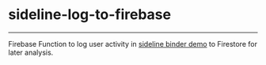 # sideline-log-to-firebase
---------------------------
Firebase Function to log user activity in [sideline binder demo](https://github.com/LuisKolb/subplots-binder-demo) to Firestore for later analysis.

